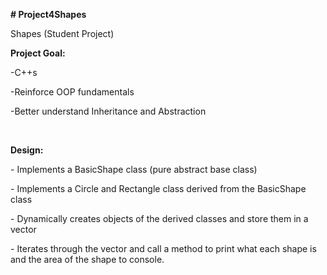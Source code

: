 <p><strong># Project4Shapes</strong></p>
<p>Shapes (Student Project)&nbsp;</p>
<p><strong>Project Goal:&nbsp;</strong></p>
<p>-C++s&nbsp;</p>
<p>-Reinforce OOP fundamentals&nbsp;</p>
<p>-Better understand Inheritance and Abstraction&nbsp;</p>
<p><br></p>
<p><strong>Design: </strong></p>
<p>- Implements a BasicShape class (pure abstract base class)&nbsp;</p>
<p>- Implements a Circle and Rectangle class derived from the BasicShape class&nbsp;</p>
<p>- Dynamically creates objects of the derived classes and store them in a vector&nbsp;</p>
<p>- Iterates through the vector and call a method to print what each shape is and the area of the shape to console.&nbsp;</p>
